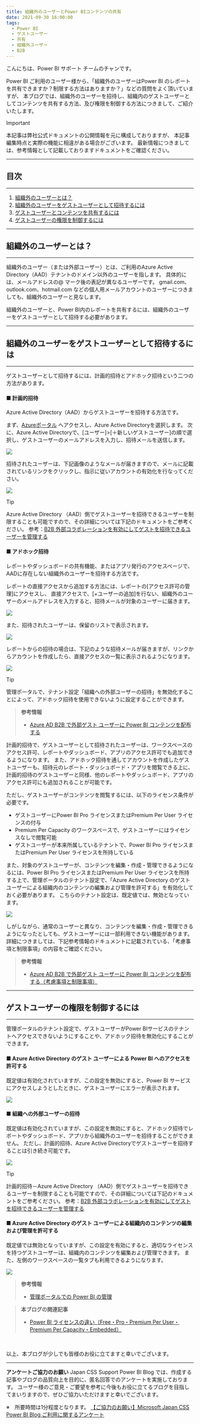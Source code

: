 ```yaml
---
title: 組織外のユーザーとPower BIコンテンツの共有
date: 2021-09-30 16:00:00
tags:
  - Power BI
  - ゲストユーザー
  - 共有
  - 組織外ユーザー
  - B2B
---
```


こんにちは、Power BI サポート チームのチャンです。

Power BI ご利用のユーザー様から、「組織外のユーザーはPower BI のレポートを共有できますか？制限する方法はありますか？」などの質問をよく頂いていますが、
本ブログでは、組織外のユーザーを招待し、組織内のゲストユーザーとしてコンテンツを共有する方法、及び権限を制御する方法につきまして、ご紹介いたします。

<!-- more -->

> [!IMPORTANT]
> 本記事は弊社公式ドキュメントの公開情報を元に構成しておりますが、
> 本記事編集時点と実際の機能に相違がある場合がございます。
> 最新情報につきましては、参考情報として記載しておりますドキュメントをご確認ください。

---
## 目次
---
1. [組織外のユーザーとは？](#組織外のユーザーとは？)
2. [組織外のユーザーをゲストユーザーとして招待するには](#組織外のユーザーをゲストユーザーとして招待するには)
3. [ゲストユーザーとコンテンツを共有するには](#ゲストユーザーとコンテンツを共有するには)
4. [ゲストユーザーの権限を制御するには](#ゲストユーザーの権限を制御するには)

---
## 組織外のユーザーとは？
---

組織外のユーザー（または外部ユーザー）とは、ご利用のAzure Active Directory（AAD）テナントのドメイン以外のユーザーを指します。
具体的には、メールアドレスの@ マーク後の表記が異なるユーザーです。
gmail.com、outlook.com、hotmail.com などの個人用メールアカウントのユーザーにつきましても、組織外のユーザーと見なします。

組織外のユーザーと、Power BI内のレポートを共有するには、組織外のユーザーをゲストユーザーとして招待する必要があります。

---
## 組織外のユーザーをゲストユーザーとして招待するには
---

ゲストユーザーとして招待するには、計画的招待とアドホック招待という二つの方法があります。

#### ■ 計画的招待

Azure Active Directory（AAD）からゲストユーザーを招待する方法です。

まず、[Azureポータル](https://portal.azure.com/) へアクセスし、Azure Active Directoryを選択します。
次に、Azure Active Directoryで、[ユーザー]>[＋新しいゲストユーザー]の順で選択し、ゲストユーザーのメールアドレスを入力し、招待メールを送信します。

![](./aad_guestuser.png)

招待されたユーザーは、下記画像のようなメールが届きますので、メールに記載されているリンクをクリックし、指示に従いアカウントの有効化を行なってください。

![](./guestuser_mail.png)

> [!TIP]
> Azure Active Directory （AAD）側でゲストユーザーを招待できるユーザーを制限することも可能ですので、その詳細については下記のドキュメントをご参考ください。
> 参考：[B2B 外部コラボレーションを有効にしてゲストを招待できるユーザーを管理する](https://docs.microsoft.com/ja-jp/azure/active-directory/external-identities/delegate-invitations)

#### ■ アドホック招待

レポートやダッシュボードの共有機能、またはアプリ発行のアクセスページで、AADに存在しない組織外のユーザーを招待する方法です。

レポートの直接アクセスから追加する方法には、レポートの[アクセス許可の管理]にアクセスし、
直接アクセスで、[+ユーザーの追加]を行ない、組織外のユーザーのメールアドレスを入力すると、招待メールが対象のユーザーに届きます。

![](./adhoc_invitation.png)

また、招待されたユーザーは、保留のリストで表示されます。

![](./pending.png)

レポートからの招待の場合は、下記のような招待メールが届きますが、リンクからアカウントを作成したら、直接アクセスの一覧に表示されるようになります。

![](./adhoc_invite_mail.png)

> [!TIP]
> 管理ポータルで、テナント設定「組織への外部ユーザーの招待」を無効化することによって、アドホック招待を使用できないように設定することができます。

> **参考情報**
> - [Azure AD B2B で外部ゲスト ユーザーに Power BI コンテンツを配布する](https://learn.microsoft.com/ja-jp/power-bi/enterprise/service-admin-azure-ad-b2b)

計画的招待で、ゲストユーザーとして招待されたユーザーは、ワークスペースのアクセス許可、レポートやダッシュボード、アプリのアクセス許可でも追加できるようになります。
また、アドホック招待を通してアカウントを作成したゲストユーザーも、招待元のレポート・ダッシュボード・アプリを閲覧できる上に、計画的招待のゲストユーザーと同様、他のレポートやダッシュボード、アプリのアクセス許可にも追加されることが可能です。

ただし、ゲストユーザーがコンテンツを閲覧するには、以下のライセンス条件が必要です。

- ゲストユーザーにPower BI Pro ライセンスまたはPremium Per User ライセンスの付与
- Premium Per Capacity のワークスペースで、ゲストユーザーにはライセンスなしで閲覧可能
- ゲストユーザーが本来所属しているテナントで、Power BI Pro ライセンスまたはPremium Per User ライセンスを所持している


また、対象のゲストユーザーが、コンテンツを編集・作成・管理できるようになるには、Power BI Pro ライセンスまたはPremium Per User ライセンスを所持する上で、管理ポータルのテナント設定で、「Azure Active Directory のゲスト ユーザーによる組織内のコンテンツの編集および管理を許可する」を有効化しておく必要があります。
こちらのテナント設定は、既定値では、無効となっています。

![](./tenant_setting1.png)

しがしながら、通常のユーザーと異なり、コンテンツを編集・作成・管理できるようになったとしても、ゲストユーザーには一部利用できない機能があります。
詳細につきましては、下記参考情報のドキュメントに記載されている、「考慮事項と制限事項」の内容をご確認ください。

> **参考情報**
> - [Azure AD B2B で外部ゲスト ユーザーに Power BI コンテンツを配布する（考慮事項と制限事項）](https://learn.microsoft.com/ja-jp/power-bi/enterprise/service-admin-azure-ad-b2b#considerations-and-limitations)

---
## ゲストユーザーの権限を制御するには
---

管理ポータルのテナント設定で、ゲストユーザーがPower BIサービスのテナントへアクセスできないようにすることや、アドホック招待を無効化にすることができます。

#### ■ Azure Active Directory のゲスト ユーザーによる Power BI へのアクセスを許可する

既定値は有効化されていますが、この設定を無効にすると、Power BI サービスにアクセスしようとしたときに、ゲストユーザーにエラーが表示されます。

![](./tenant_setting2.png)

#### ■ 組織への外部ユーザーの招待

既定値は有効化されていますが、この設定を無効にすると、アドホック招待でレポートやダッシュボード、アプリから組織外のユーザーを招待することができません。
ただし、計画的招待、Azure Active Directoryでゲストユーザーを招待することは引き続き可能です。

![](./tenant_setting3.png)

> [!TIP]
> 計画的招待－Azure Active Directory （AAD）側でゲストユーザーを招待できるユーザーを制限することも可能ですので、その詳細については下記のドキュメントをご参考ください。
> 参考：[B2B 外部コラボレーションを有効にしてゲストを招待できるユーザーを管理する](https://learn.microsoft.com/ja-jp/azure/active-directory/external-identities/external-collaboration-settings-configure)

#### ■ Azure Active Directory のゲスト ユーザーによる組織内のコンテンツの編集および管理を許可する

既定値では無効となっていますが、この設定を有効にすると、適切なライセンスを持つゲストユーザーは、組織内のコンテンツを編集および管理できます。
また、左側のワークスペースの一覧タブも利用できるようになります。

![](./tenant_setting1.png)

> **参考情報**
> - [管理ポータルでの Power BI の管理](https://learn.microsoft.com/ja-jp/power-bi/admin/service-admin-portal#export-and-sharing-settings)

> **本ブログの関連記事**
> - [Power BI ライセンスの違い（Free・Pro・Premium Per User・Premium Per Capacity・Embedded）](../pbi_license/)

</br>

以上、本ブログが少しでも皆様のお役に立てますと幸いでございます。

---

**アンケートご協力のお願い**
Japan CSS Support Power BI Blog では、作成する記事やブログの品質向上を目的に、匿名回答でのアンケートを実施しております。
ユーザー様のご意見・ご要望を参考に今後もお役に立てるブログを目指してまいりますので、ぜひご協力いただけますと幸いでございます。 

※　所要時間は1分程度となります。
[【ご協力のお願い】Microsoft Japan CSS Power BI Blog ご利用に関するアンケート](https://jpbap-sqlbi.github.io/blog/powerbi/pbi_blogsurvey2022/)